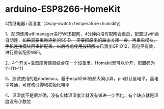 # arduino-ESP8266-HomeKit
4路继电器+温湿度（4way-switch+temperature+humidity)

1、配网使用wifimanager进行WEB配网，4分钟内没有配网会重启，配置过wifi会自动连，~~如果需要重新连新的SSID，
需要把原来的路由关闭一会，再重启模块，手机连接模块再重新配置，以后考虑使用按钮解决~~已添加GPIO12，高电平有效，进行重新配置WiFi。

2、4个开关+温湿度传感器结合在一个设备里，Homekit里可以分开，配置码为11-111-111

3、测试使用的是nodemcu，基于esp8266的都大同小异，pin默认低电平，高电平导通，可修改引脚和初始化电平

4、温湿度不是很准确，没有实体温湿度计就没有做进一步优化，有个缺点就是温度没有小数位
